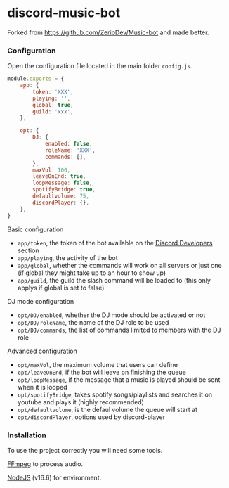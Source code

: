# discord-music-bot

Forked from https://github.com/ZerioDev/Music-bot and made better.

### Configuration

Open the configuration file located in the main folder `config.js`.

```js
module.exports = {
    app: {
        token: 'XXX',
        playing: '',
        global: true,
        guild: 'xxx',
    },

    opt: {
        DJ: {
            enabled: false,
            roleName: 'XXX',
            commands: [],
        },
        maxVol: 100,
        leaveOnEnd: true,
        loopMessage: false,
        spotifyBridge: true,
        defaultvolume: 75,
        discordPlayer: {},
    },
}
```

Basic configuration

-   `app/token`, the token of the bot available on the [Discord Developers](https://discordapp.com/developers/applications) section
-   `app/playing`, the activity of the bot
-   `app/global`, whether the commands will work on all servers or just one (if global they might take up to an hour to show up)
-   `app/guild`, the guild the slash command will be loaded to (this only applys if global is set to false)

DJ mode configuration

-   `opt/DJ/enabled`, whether the DJ mode should be activated or not
-   `opt/DJ/roleName`, the name of the DJ role to be used
-   `opt/DJ/commands`, the list of commands limited to members with the DJ role

Advanced configuration

-   `opt/maxVol`, the maximum volume that users can define
-   `opt/leaveOnEnd`, if the bot will leave on finishing the queue
-   `opt/loopMessage`, if the message that a music is played should be sent when it is looped
-   `opt/spotifyBridge`, takes spotify songs/playlists and searches it on youtube and plays it (highly recommended)
-   `opt/defaultvolume`, is the defaul volume the queue will start at
-   `opt/discordPlayer`, options used by discord-player

### Installation

To use the project correctly you will need some tools.

[FFmpeg](https://www.ffmpeg.org) to process audio.

[NodeJS](https://nodejs.org/en/) (v16.6) for environment.
